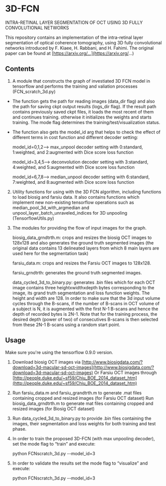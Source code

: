 
# 3D-FCN
INTRA-RETINAL LAYER SEGMENTATION OF OCT USING 3D FULLY CONVOLUTIONAL NETWORKS

This repository contains an implementation of the intra-retinal layer segmentation of optical coherence tomography, using 3D fully convolutional networks introduced by F. Kiaee, H. Rabbani, and H. Fahimi. The original paper can be found at
[https://arxiv.org/…](https://arxiv.org/...)

## Contents

1. A module that constructs the graph of investiated 3D FCN model in tensorflow and performs the training and valiation processes (FCN_scratch_3d.py)
* The function gets the path for reading images (data_dir flag) and also the path for saving ckpt output results (logs_dir flag). If the result path contains previously saved ckpt files, it loads the most recent of them and continues training. otherwise it initializes the weights and starts training.
The mode flag determines the training/test/visualization status.
* The function also gets the model_id arg that helps to check the effect of different terms in cost function and different decoder setting: 

  model_id=0,1,2--> max_unpool decoder setting with 0:standard, 1:weighted, and 2:augmented with Dice score loss function
 
  model_id=3,4,5--> deconvolution decoder setting with 3:standard, 4:weighted, and 5:augmented with Dice score loss function
 
  model_id=6,7,8--> median_unpool decoder setting with 6:standard, 7:weighted, and 8:augmented with Dice score loss function        


2. Utility functions for using with the 3D FCN algorithm, including functions to load biosig and farsiu data. It also contains functions which implement new non-existing tensorflow operations such as median_pool_3d_with_argmedian and unpool_layer_batch_unraveled_indices for 3D unpooling (TensorflowUtils.py)

3. The modules for providing the flow of input images for the graph.

   biosig_data_grndtrth.m: crops and resizes the biosig OCT images to 128x128 and also generates the ground truth segmented images (the original data contains 13 delineated layers from which 8 main layers are used here for the segmentation task)
   
   farsiu_data.m: crops and resizes the Farsiu OCT images to 128x128.
   
   farsiu_grndtrth: generates the ground truth segmented images.
   
   data_cycled_3d_to_binary.py: generates .bin files which for each OCT image contains three heightxwidthxdepth bytes corresponding to the image, its grand truth segmentation and loss function weights. The height and width are 128. In order to make sure that the 3d input volume cycles through the B-scans, if the number of B-scans in OCT volume of a subject is N, it is augmented with the first N-1 B-scans and hence the depth of recorded bytes is 2N-1. Note that for the training process, the desired depth (power of two) of consecutives B-scans is then selected from these 2N-1 B-scans using a random start point.  
 
## Usage

Make sure you're using the tensorflow 0.9.0 version.

1. Download biosig OCT images via [http://www.biosigdata.com/?download=3d-macular-sd-oct-images](http://www.biosigdata.com/?download=3d-macular-sd-oct-images)
Or 
Farsiu OCT images through 
[http://people.duke.edu/~sf59/Chiu_BOE_2014_dataset_htm](http://people.duke.edu/~sf59/Chiu_BOE_2014_dataset_htm)

2. Run farsiu_data.m and farsiu_grandtrth.m to generate .mat files containing cropped and resized images (for Farsiu OCT dataset)
Run biosig_data_grndtrth.m to generate mat files containing cropped and resized images (for Biosig OCT dataset)

3. Run data_cycled_3d_to_binary.py to provide .bin files containing the images, their segmentation and loss weights for both training and test phase. 

4. In order to train the proposed 3D-FCN (with max unpooling decoder), set the mode flag to “train” and execute:
  
   python FCNscratch_3d.py --model_id=3  

5. In order to validate the results set the mode flag to “visualize” and execute:
  
   python FCNscratch_3d.py --model_id=3

